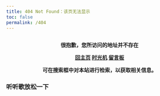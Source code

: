 ```yaml
---
title: 404 Not Found：该页无法显示
toc: false
permalink: /404
---
```

<style type="text/css">
    .article-header {
        padding: 0;
        padding-top: 26px;
        border-left: none;
        text-align: center;
    }
    .article-title {
        font-size: 2.1em;
    }
    .article-entry  {
        padding: 0;
        margin: 32px;
    }
    .article-entry .pic {
        text-align: center;   
        margin: 20px 0;    
    }
    .article-entry .pic img {
        box-shadow: 0 0 2px #000;
    }
    br,
    #container .article-info-post.article-info {
        display: none;
    }
    strong a {
        color: #747474;
    }
    .center {
        text-align: center;
        font-weight: bold;
    }
</style>

<body>
    <div class="pic">
        <img class="errorImg" src="http://otyr3ojiw.bkt.clouddn.com/blog/170801/Ial75aa8mj.gif" alt="">
    </div>
    <p class="center">很抱歉，您所访问的地址并不存在</p>
    <p class="center">
        <a href="/" >回主页</a>
        <a href="/archives" >时光机</a>
        <a href="/about" >留言板</a>
    </p>
    <p class="center">                      
        可在搜索框中对本站进行检索，以获取相关信息。
    </p>
    <h3>听听歌放松一下</h3>
    <div class="aplayer" data-id="11100236" data-server="netease" data-type="playlist" data-mode="random"></div>
</body>



